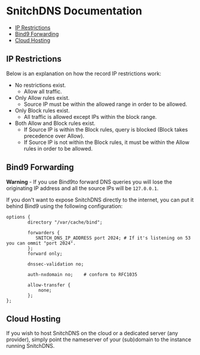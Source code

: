 # SnitchDNS Documentation

* [IP Restrictions](#ip-restrictions)
* [Bind9 Forwarding](#bind9-forwarding)
* [Cloud Hosting](#cloud-hosting)

## IP Restrictions

Below is an explanation on how the record IP restrictions work:

* No restrictions exist.
  * Allow all traffic.
* Only Allow rules exist.
  * Source IP must be within the allowed range in order to be allowed.
* Only Block rules exist.
  * All traffic is allowed except IPs within the block range.
* Both Allow and Block rules exist.
  * If Source IP is within the Block rules, query is blocked (Block takes precedence over Allow).
  * If Source IP is not within the Block rules, it must be within the Allow rules in order to be allowed.

## Bind9 Forwarding

**Warning** - If you use Bind9to forward DNS queries you will lose the originating IP address and all the source IPs will be `127.0.0.1`.

If you don't want to expose SnitchDNS directly to the internet, you can put it behind Bind9 using the following configuration:

```
options {
        directory "/var/cache/bind";

        forwarders {
           SNITCH_DNS_IP_ADDRESS port 2024; # If it's listening on 53 you can ommit "port 2024".
        };
        forward only;

        dnssec-validation no;

        auth-nxdomain no;    # conform to RFC1035

        allow-transfer {
            none;
        };
};
```

## Cloud Hosting

If you wish to host SnitchDNS on the cloud or a dedicated server (any provider), simply point the nameserver of your (sub)domain to the instance running SnitchDNS.